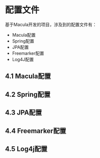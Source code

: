 # 配置文件

基于Macula开发的项目，涉及到的配置文件有：

* Macula配置
* Spring配置
* JPA配置
* Freemarker配置
* Log4J配置

## 4.1 Macula配置



## 4.2 Spring配置

 


## 4.3 JPA配置


    
## 4.4 Freemarker配置

    
## 4.5 Log4j配置





    

    
